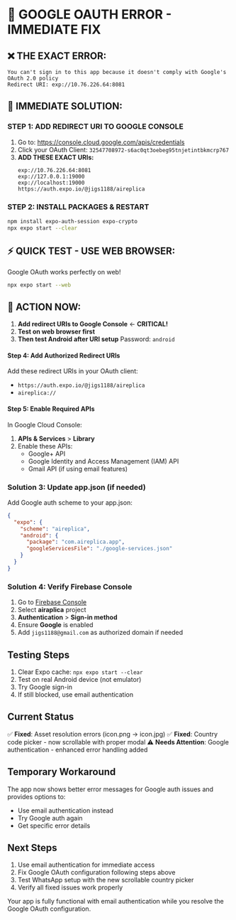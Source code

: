 # 🔧 GOOGLE OAUTH ERROR - IMMEDIATE FIX

## ❌ **THE EXACT ERROR:**
```
You can't sign in to this app because it doesn't comply with Google's OAuth 2.0 policy
Redirect URI: exp://10.76.226.64:8081
```

## 🚨 **IMMEDIATE SOLUTION:**

### **STEP 1: ADD REDIRECT URI TO GOOGLE CONSOLE**
1. Go to: https://console.cloud.google.com/apis/credentials  
2. Click your OAuth Client: `32547708972-s6ac0qt3oebeg95tnjetintbkmcrp767`
3. **ADD THESE EXACT URIs:**
   ```
   exp://10.76.226.64:8081
   exp://127.0.0.1:19000
   exp://localhost:19000  
   https://auth.expo.io/@jigs1188/aireplica
   ```

### **STEP 2: INSTALL PACKAGES & RESTART**
```bash
npm install expo-auth-session expo-crypto
npx expo start --clear
```

## ⚡ **QUICK TEST - USE WEB BROWSER:**
Google OAuth works perfectly on web! 
```bash
npx expo start --web
```

## 🎯 **ACTION NOW:**
1. **Add redirect URIs to Google Console** ← **CRITICAL!**
2. **Test on web browser first**  
3. **Then test Android after URI setup**
   Password: `android`

#### Step 4: Add Authorized Redirect URIs
Add these redirect URIs in your OAuth client:
- `https://auth.expo.io/@jigs1188/aireplica`
- `aireplica://`

#### Step 5: Enable Required APIs
In Google Cloud Console:
1. **APIs & Services** > **Library**
2. Enable these APIs:
   - Google+ API
   - Google Identity and Access Management (IAM) API
   - Gmail API (if using email features)

### Solution 3: Update app.json (if needed)
Add Google auth scheme to your app.json:

```json
{
  "expo": {
    "scheme": "aireplica",
    "android": {
      "package": "com.aireplica.app",
      "googleServicesFile": "./google-services.json"
    }
  }
}
```

### Solution 4: Verify Firebase Console
1. Go to [Firebase Console](https://console.firebase.google.com/)
2. Select **airaplica** project
3. **Authentication** > **Sign-in method**
4. Ensure **Google** is enabled
5. Add `jigs1188@gmail.com` as authorized domain if needed

## Testing Steps
1. Clear Expo cache: `npx expo start --clear`
2. Test on real Android device (not emulator)
3. Try Google sign-in
4. If still blocked, use email authentication

## Current Status
✅ **Fixed**: Asset resolution errors (icon.png → icon.jpg)
✅ **Fixed**: Country code picker - now scrollable with proper modal
⚠️ **Needs Attention**: Google authentication - enhanced error handling added

## Temporary Workaround
The app now shows better error messages for Google auth issues and provides options to:
- Use email authentication instead
- Try Google auth again
- Get specific error details

## Next Steps
1. Use email authentication for immediate access
2. Fix Google OAuth configuration following steps above
3. Test WhatsApp setup with the new scrollable country picker
4. Verify all fixed issues work properly

Your app is fully functional with email authentication while you resolve the Google OAuth configuration.
